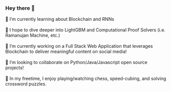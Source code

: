 ### Hey there 👋
🌱 I’m currently learning about Blockchain and RNNs <br/><br/>
🤔 I hope to dive deeper into LightGBM and Computational Proof Solvers (i.e. Ramanujan Machine, etc.) <br/><br/>
🔭 I’m currently working on a Full Stack Web Application that leverages Blockchain to deliver meaningful content on social media! <br/><br/>
💬 I’m looking to collaborate on Python/Java/Javascript open source projects! <br/><br/>
🤪 In my freetime, I enjoy playing/watching chess, speed-cubing, and solving crossword puzzles.


<!--
**virenkhandal/virenkhandal** is a ✨ _special_ ✨ repository because its `README.md` (this file) appears on your GitHub profile.

Here are some ideas to get you started:

- 🔭 I’m currently working on ...
- 🌱 I’m currently learning ...
- 👯 I’m looking to collaborate on ...
- 🤔 I’m looking for help with ...
- 💬 Ask me about ...
- 📫 How to reach me: ...
- 😄 Pronouns: ...
- ⚡ Fun fact: ...
-->
